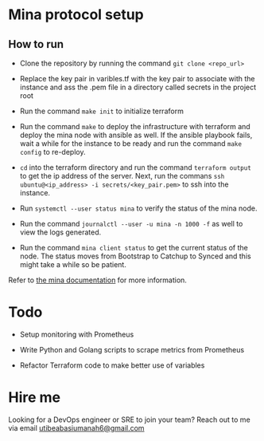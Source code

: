 # Mina protocol setup

## How to run

- Clone the repository by running the command `git clone <repo_url>`

- Replace the key pair in varibles.tf with the key pair to associate with the instance and ass the .pem file in a directory called secrets in the project root

- Run the command `make init` to initialize terraform

- Run the command `make` to deploy the infrastructure with terraform and deploy the mina node with ansible as well. If the ansible playbook fails, wait a while for the instance to be ready and run the command `make config` to re-deploy.

- `cd` into the terraform directory and run the command `terraform output` to get the ip address of the server. Next, run the commans `ssh ubuntu@<ip_address> -i secrets/<key_pair.pem>` to ssh into the instance.

- Run `systemctl --user status mina` to verify the status of the mina node.

- Run the command `journalctl --user -u mina -n 1000 -f` as well to view the logs generated.

- Run the command `mina client status` to get the current status of the node. The status moves from Bootstrap to Catchup to Synced and this might take a while so be patient. 

Refer to [the mina documentation](https://docs.minaprotocol.com/en/using-mina/connecting) for more information.

# Todo

- Setup monitoring with Prometheus

- Write Python and Golang scripts to scrape metrics from Prometheus

- Refactor Terraform code to make better use of variables

# Hire me

Looking for a DevOps engineer or SRE to join your team? Reach out to me via email [utibeabasiumanah6@gmail.com](mailto:utibeabasiumanah6@gmail.com)